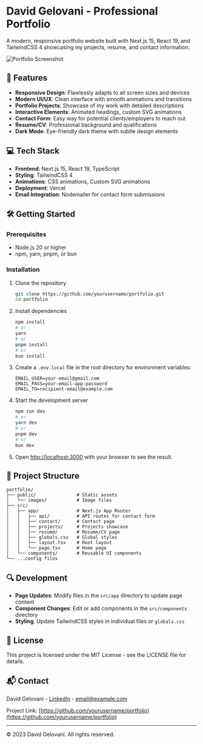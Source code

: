 # David Gelovani - Professional Portfolio

A modern, responsive portfolio website built with Next.js 15, React 19, and TailwindCSS 4 showcasing my projects, resume, and contact information.

![Portfolio Screenshot](./public/images/portfolio-screenshot.png)

## 🚀 Features

- **Responsive Design**: Flawlessly adapts to all screen sizes and devices
- **Modern UI/UX**: Clean interface with smooth animations and transitions
- **Portfolio Projects**: Showcase of my work with detailed descriptions
- **Interactive Elements**: Animated headings, custom SVG animations
- **Contact Form**: Easy way for potential clients/employers to reach out
- **Resume/CV**: Professional background and qualifications
- **Dark Mode**: Eye-friendly dark theme with subtle design elements

## 💻 Tech Stack

- **Frontend**: Next.js 15, React 19, TypeScript
- **Styling**: TailwindCSS 4
- **Animations**: CSS animations, Custom SVG animations
- **Deployment**: Vercel
- **Email Integration**: Nodemailer for contact form submissions

## 🛠️ Getting Started

### Prerequisites

- Node.js 20 or higher
- npm, yarn, pnpm, or bun

### Installation

1. Clone the repository

   ```bash
   git clone https://github.com/yourusername/portfolio.git
   cd portfolio
   ```

2. Install dependencies

   ```bash
   npm install
   # or
   yarn
   # or
   pnpm install
   # or
   bun install
   ```

3. Create a `.env.local` file in the root directory for environment variables:

   ```
   EMAIL_USER=your-email@gmail.com
   EMAIL_PASS=your-email-app-password
   EMAIL_TO=recipient-email@example.com
   ```

4. Start the development server

   ```bash
   npm run dev
   # or
   yarn dev
   # or
   pnpm dev
   # or
   bun dev
   ```

5. Open [http://localhost:3000](http://localhost:3000) with your browser to see the result.

## 📂 Project Structure

```
portfolio/
├── public/               # Static assets
│   └── images/           # Image files
├── src/
│   ├── app/              # Next.js App Router
│   │   ├── api/          # API routes for contact form
│   │   ├── contact/      # Contact page
│   │   ├── projects/     # Projects showcase
│   │   ├── resume/       # Resume/CV page
│   │   ├── globals.css   # Global styles
│   │   ├── layout.tsx    # Root layout
│   │   └── page.tsx      # Home page
│   └── components/       # Reusable UI components
└── ...config files
```

## 🔍 Development

- **Page Updates**: Modify files in the `src/app` directory to update page content
- **Component Changes**: Edit or add components in the `src/components` directory
- **Styling**: Update TailwindCSS styles in individual files or `globals.css`

## 📄 License

This project is licensed under the MIT License - see the LICENSE file for details.

## 📬 Contact

David Gelovani - [LinkedIn](https://linkedin.com) - email@example.com

Project Link: [https://github.com/yourusername/portfolio](https://github.com/yourusername/portfolio)

---

© 2023 David Gelovani. All rights reserved.
